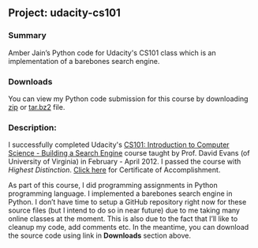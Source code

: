 ## Project: udacity-cs101

### Summary
Amber Jain’s Python code for Udacity's CS101 class which is an implementation of a barebones search engine.

### Downloads
You can view my Python code submission for this course by downloading [zip](./files/udacity-cs101.zip) or [tar.bz2](./files/udacity-cs101.tar.bz2) file.

### Description:
I successfully completed Udacity's [CS101: Introduction to Computer Science - Building a Search Engine](http://www.udacity.com/course/cs101) course taught by Prof. David Evans (of University of Virginia) in February - April 2012. I passed the course with *Highest Distinction*. [Click here](./../../files/certificates/amberj-cs101-intro-to-cs-certificate.pdf) for Certificate of Accomplishment.

As part of this course, I did programming assignments in Python programming language. I implemented a barebones search engine in Python. I don’t have time to setup a GitHub repository right now for these source files (but I intend to do so in near future) due to me taking many online classes at the moment. This is also due to the fact that I’ll like to cleanup my code, add comments etc. In the meantime, you can download the source code using link in **Downloads** section above.

